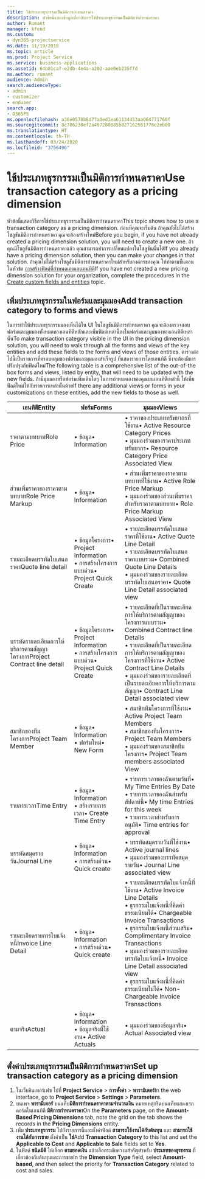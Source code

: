 ```yaml
---
title: ใช้ประเภทธุรกรรมเป็นมิติการกำหนดราคา
description: หัวข้อนี้แสดงข้อมูลเกี่ยวกับการใช้ประเภทธุรกรรมเป็นมิติการกำหนดราคา
author: Rumant
manager: kfend
ms.custom:
- dyn365-projectservice
ms.date: 11/19/2018
ms.topic: article
ms.prod: Project Service
ms.service: business-applications
ms.assetid: 64b81ca7-e2db-4e4a-a202-aae0eb235ffd
ms.author: rumant
audience: Admin
search.audienceType:
- admin
- customizer
- enduser
search.app:
- D365PS
ms.openlocfilehash: a36e0578b8d77a0ed1ea61134453aa064771760f
ms.sourcegitcommit: 8c786230ef2a497280885b827162561776e2eb00
ms.translationtype: HT
ms.contentlocale: th-TH
ms.lasthandoff: 03/24/2020
ms.locfileid: "3756496"
---
```

# <a name="use-transaction-category-as-a-pricing-dimension"></a><span data-ttu-id="2308c-103">ใช้ประเภทธุรกรรมเป็นมิติการกำหนดราคา</span><span class="sxs-lookup"><span data-stu-id="2308c-103">Use transaction category as a pricing dimension</span></span>
<span data-ttu-id="2308c-104">หัวข้อนี้แสดงวิธีการใช้ประเภทธุรกรรมเป็นมิติการกำหนดราคา</span><span class="sxs-lookup"><span data-stu-id="2308c-104">This topic shows how to use a transaction category as a pricing dimension.</span></span> <span data-ttu-id="2308c-105">ก่อนที่คุณจะเริ่มต้น ถ้าคุณยังไม่ได้สร้างโซลูชันมิติการกำหนดราคา คุณจะต้องสร้างใหม่</span><span class="sxs-lookup"><span data-stu-id="2308c-105">Before you begin, if you have not already created a pricing dimension solution, you will need to create a new one.</span></span> <span data-ttu-id="2308c-106">ถ้าคุณมีโซลูชันมิติการกำหนดราคาแล้ว คุณสามารถทำการเปลี่ยนแปลงในโซลูชันนั้นได้</span><span class="sxs-lookup"><span data-stu-id="2308c-106">If you already have a pricing dimension solution, then you can make your changes in that solution.</span></span> <span data-ttu-id="2308c-107">ถ้าคุณไม่ได้สร้างโซลูชันมิติการกำหนดราคาใหม่สำหรับองค์กรของคุณ ให้ทำตามขั้นตอนในหัวข้อ [การสร้างฟิลด์ที่กำหนดเองและเอนทิตี](create-custom-fields-entities.md)</span><span class="sxs-lookup"><span data-stu-id="2308c-107">If you have not created a new pricing dimension solution for your organization, complete the procedures in the [Create custom fields and entities](create-custom-fields-entities.md) topic.</span></span>

## <a name="add-transaction-category-to-forms-and-views"></a><span data-ttu-id="2308c-108">เพิ่มประเภทธุรกรรมในฟอร์มและมุมมอง</span><span class="sxs-lookup"><span data-stu-id="2308c-108">Add transaction category to forms and views</span></span>
<span data-ttu-id="2308c-109">ในการทำให้ประเภทธุรกรรมมองเห็นได้ใน UI ในโซลูชันมิติการกำหนดราคา คุณจะต้องตรวจสอบฟอร์มและมุมมองทั้งหมดของเอนทิตีหลักและเพิ่มฟิลด์เหล่านี้ลงในฟอร์มและมุมมองของเอนทิตีเหล่านั้น</span><span class="sxs-lookup"><span data-stu-id="2308c-109">To make transaction category visible in the UI in the pricing dimension solution, you will need to walk through all the forms and views of the key entities and add these fields to the forms and views of those entities.</span></span>
<span data-ttu-id="2308c-110">ตารางต่อไปนี้เป็นรายการที่ครอบคลุมของฟอร์มและมุมมองสำเร็จรูป ที่แสดงรายการโดยเอนทิตี ซึ่งจะต้องมีการปรับปรุงกับฟิลด์ใหม่</span><span class="sxs-lookup"><span data-stu-id="2308c-110">The following table is a comprehensive list of the out-of-the box forms and views, listed by entity, that will need to be updated with the new fields.</span></span> <span data-ttu-id="2308c-111">ถ้ามีมุมมองหรือฟอร์มเพิ่มเติมใดๆ ในการกำหนดเองของคุณบนเอนทิตีเหล่านี้ ให้เพิ่มฟิลด์ใหม่ให้กับรายการเหล่านั้นด้วย</span><span class="sxs-lookup"><span data-stu-id="2308c-111">If there any additional views or forms in your customizations on these entities, add the new fields to those as well.</span></span>

|  <span data-ttu-id="2308c-112">เอนทิตี</span><span class="sxs-lookup"><span data-stu-id="2308c-112">Entity</span></span>        | <span data-ttu-id="2308c-113">ฟอร์ม</span><span class="sxs-lookup"><span data-stu-id="2308c-113">Forms</span></span>     |<span data-ttu-id="2308c-114">มุมมอง</span><span class="sxs-lookup"><span data-stu-id="2308c-114">Views</span></span>        |
| ------------------------------|---------------------------------|----------------------------------|
|  <span data-ttu-id="2308c-115">ราคาตามบทบาท</span><span class="sxs-lookup"><span data-stu-id="2308c-115">Role Price</span></span>|<span data-ttu-id="2308c-116">• ข้อมูล</span><span class="sxs-lookup"><span data-stu-id="2308c-116">• Information</span></span> |<span data-ttu-id="2308c-117">• ราคาของประเภททรัพยากรที่ใช้งาน</span><span class="sxs-lookup"><span data-stu-id="2308c-117">• Active Resource Category Prices</span></span><br> <span data-ttu-id="2308c-118">• มุมมองร่วมของราคาประเภททรัพยากร</span><span class="sxs-lookup"><span data-stu-id="2308c-118">• Resource Category Price Associated View</span></span>|
|  <span data-ttu-id="2308c-119">ส่วนเพิ่มราคาของราคาตามบทบาท</span><span class="sxs-lookup"><span data-stu-id="2308c-119">Role Price Markup</span></span>|<span data-ttu-id="2308c-120">• ข้อมูล</span><span class="sxs-lookup"><span data-stu-id="2308c-120">• Information</span></span>|<span data-ttu-id="2308c-121">• ส่วนเพิ่มราคาของราคาตามบทบาทที่ใช้งาน</span><span class="sxs-lookup"><span data-stu-id="2308c-121">• Active Role Price Markup</span></span><br><span data-ttu-id="2308c-122">• มุมมองร่วมของส่วนเพิ่มราคาสำหรับราคาตามบทบาท</span><span class="sxs-lookup"><span data-stu-id="2308c-122">• Role Price Markup Associated View</span></span>|
|  <span data-ttu-id="2308c-123">รายละเอียดบรรทัดใบเสนอราคา</span><span class="sxs-lookup"><span data-stu-id="2308c-123">Quote line detail</span></span>|<span data-ttu-id="2308c-124">• ข้อมูลโครงการ</span><span class="sxs-lookup"><span data-stu-id="2308c-124">• Project Information</span></span><br><span data-ttu-id="2308c-125">• การสร้างโครงการแบบด่วน</span><span class="sxs-lookup"><span data-stu-id="2308c-125">• Project Quick Create</span></span>|<span data-ttu-id="2308c-126">• รายละเอียดบรรทัดใบเสนอราคาที่ใช้งาน</span><span class="sxs-lookup"><span data-stu-id="2308c-126">• Active Quote Line Detail</span></span><br><span data-ttu-id="2308c-127">• รายละเอียดบรรทัดใบเสนอราคาแบบรวม</span><span class="sxs-lookup"><span data-stu-id="2308c-127">• Combined Quote Line Details</span></span><br><span data-ttu-id="2308c-128">• มุมมองร่วมของรายละเอียดบรรทัดใบเสนอราคา</span><span class="sxs-lookup"><span data-stu-id="2308c-128">• Quote Line Detail associated view</span></span>|
|  <span data-ttu-id="2308c-129">บรรทัดรายละเอียดการให้บริการตามสัญญาโครงการ</span><span class="sxs-lookup"><span data-stu-id="2308c-129">Project Contract line detail</span></span>|<span data-ttu-id="2308c-130">• ข้อมูลโครงการ</span><span class="sxs-lookup"><span data-stu-id="2308c-130">• Project Information</span></span><br><span data-ttu-id="2308c-131">• การสร้างโครงการแบบด่วน</span><span class="sxs-lookup"><span data-stu-id="2308c-131">• Project Quick Create</span></span>|<span data-ttu-id="2308c-132">• รายละเอียดที่เป็นรายละเอียดการให้บริการตามสัญญาของโครงการแบบรวม</span><span class="sxs-lookup"><span data-stu-id="2308c-132">• Combined Contract line Details</span></span><br><span data-ttu-id="2308c-133">• รายละเอียดที่เป็นรายละเอียดการให้บริการตามสัญญาของโครงการที่ใช้งาน</span><span class="sxs-lookup"><span data-stu-id="2308c-133">• Active Contract Line Details</span></span><br><span data-ttu-id="2308c-134">• มุมมองร่วมของรายละเอียดที่เป็นรายละเอียดการให้บริการตามสัญญา</span><span class="sxs-lookup"><span data-stu-id="2308c-134">• Contract Line Detail associated view</span></span>|
|  <span data-ttu-id="2308c-135">สมาชิกของทีมโครงการ</span><span class="sxs-lookup"><span data-stu-id="2308c-135">Project Team Member</span></span>|<span data-ttu-id="2308c-136">• ข้อมูล</span><span class="sxs-lookup"><span data-stu-id="2308c-136">• Information</span></span><br><span data-ttu-id="2308c-137">• ฟอร์มใหม่</span><span class="sxs-lookup"><span data-stu-id="2308c-137">• New Form</span></span>|<span data-ttu-id="2308c-138">• สมาชิกทีมโครงการที่ใช้งาน</span><span class="sxs-lookup"><span data-stu-id="2308c-138">• Active Project Team Members</span></span><br><span data-ttu-id="2308c-139">• สมาชิกของทีมโครงการ</span><span class="sxs-lookup"><span data-stu-id="2308c-139">• Project Team Members</span></span><br><span data-ttu-id="2308c-140">• มุมมองร่วมของสมาชิกทีมโครงการ</span><span class="sxs-lookup"><span data-stu-id="2308c-140">• Project Team members associated View</span></span>|
|  <span data-ttu-id="2308c-141">รายการเวลา</span><span class="sxs-lookup"><span data-stu-id="2308c-141">Time Entry</span></span>|<span data-ttu-id="2308c-142">• ข้อมูล</span><span class="sxs-lookup"><span data-stu-id="2308c-142">• Information</span></span><br><span data-ttu-id="2308c-143">• สร้างรายการเวลา</span><span class="sxs-lookup"><span data-stu-id="2308c-143">• Create Time Entry</span></span>|<span data-ttu-id="2308c-144">• รายการเวลาของฉันตามวันที่</span><span class="sxs-lookup"><span data-stu-id="2308c-144">• My Time Entries By Date</span></span><br><span data-ttu-id="2308c-145">• รายการเวลาของฉันสำหรับสัปดาห์นี้</span><span class="sxs-lookup"><span data-stu-id="2308c-145">• My time Entries for this week</span></span><br><span data-ttu-id="2308c-146">• รายการเวลาสำหรับการอนุมัติ</span><span class="sxs-lookup"><span data-stu-id="2308c-146">• Time entries for approval</span></span>|
|  <span data-ttu-id="2308c-147">บรรทัดสมุดรายวัน</span><span class="sxs-lookup"><span data-stu-id="2308c-147">Journal Line</span></span>|<span data-ttu-id="2308c-148">• ข้อมูล</span><span class="sxs-lookup"><span data-stu-id="2308c-148">• Information</span></span><br><span data-ttu-id="2308c-149">• การสร้างด่วน</span><span class="sxs-lookup"><span data-stu-id="2308c-149">• Quick create</span></span>|<span data-ttu-id="2308c-150">• บรรทัดสมุดรายวันที่ใช้งาน</span><span class="sxs-lookup"><span data-stu-id="2308c-150">• Active journal lines</span></span><br><span data-ttu-id="2308c-151">• มุมมองร่วมของบรรทัดสมุดรายวัน</span><span class="sxs-lookup"><span data-stu-id="2308c-151">• Journal Line associated view</span></span>|
|  <span data-ttu-id="2308c-152">รายละเอียดรายการใบแจ้งหนี้</span><span class="sxs-lookup"><span data-stu-id="2308c-152">Invoice Line Detail</span></span>|<span data-ttu-id="2308c-153">• ข้อมูล</span><span class="sxs-lookup"><span data-stu-id="2308c-153">• Information</span></span><br><span data-ttu-id="2308c-154">• การสร้างด่วน</span><span class="sxs-lookup"><span data-stu-id="2308c-154">• Quick create</span></span>|<span data-ttu-id="2308c-155">• รายละเอียดบรรทัดใบแจ้งหนี้ที่ใช้งาน</span><span class="sxs-lookup"><span data-stu-id="2308c-155">• Active Invoice Line Details</span></span><br><span data-ttu-id="2308c-156">• ธุรกรรมใบแจ้งหนี้ที่คิดค่าธรรมเนียมได้</span><span class="sxs-lookup"><span data-stu-id="2308c-156">• Chargeable Invoice Transactions</span></span><br><span data-ttu-id="2308c-157">• ธุรกรรมใบแจ้งหนี้ส่วนเสริม</span><span class="sxs-lookup"><span data-stu-id="2308c-157">• Complimentary Invoice Transactions</span></span><br><span data-ttu-id="2308c-158">• มุมมองร่วมของรายละเอียดบรรทัดใบแจ้งหนี้</span><span class="sxs-lookup"><span data-stu-id="2308c-158">• Invoice Line Detail associated view</span></span><br><span data-ttu-id="2308c-159">• ธุรกรรมใบแจ้งหนี้ที่คิดค่าธรรมเนียมไม่ได้</span><span class="sxs-lookup"><span data-stu-id="2308c-159">• Non-Chargeable Invoice Transactions</span></span>|
|  <span data-ttu-id="2308c-160">ตามจริง</span><span class="sxs-lookup"><span data-stu-id="2308c-160">Actual</span></span>|<span data-ttu-id="2308c-161">• ข้อมูล</span><span class="sxs-lookup"><span data-stu-id="2308c-161">• Information</span></span><br><span data-ttu-id="2308c-162">• ข้อมูลจริงที่ใช้งาน</span><span class="sxs-lookup"><span data-stu-id="2308c-162">• Active Actuals</span></span>|<span data-ttu-id="2308c-163">• มุมมองร่วมของข้อมูลจริง</span><span class="sxs-lookup"><span data-stu-id="2308c-163">• Actual Associated view</span></span>|

## <a name="set-up-transaction-category-as-a-pricing-dimension"></a><span data-ttu-id="2308c-164">ตั้งค่าประเภทธุรกรรมเป็นมิติการกำหนดราคา</span><span class="sxs-lookup"><span data-stu-id="2308c-164">Set up transaction category as a pricing dimension</span></span>

1. <span data-ttu-id="2308c-165">ในเว็บอินเทอร์เฟซ ไปที่ **Project Service** > **การตั้งค่า** > **พารามิเตอร์**</span><span class="sxs-lookup"><span data-stu-id="2308c-165">In the web interface, go to **Project Service** > **Settings** > **Parameters**.</span></span> 
2. <span data-ttu-id="2308c-166">บนเพจ **พารามิเตอร์** บนแท็บ**มิติการกำหนดราคาตามจำนวนเงิน** หมายเหตุกริดบนแท็บแสดงเรกคอร์ดในเอนทิตี **มิติการกำหนดราคา**</span><span class="sxs-lookup"><span data-stu-id="2308c-166">On the **Parameters** page, on the **Amount-Based Pricing Dimensions** tab, note the grid on the tab shows the records in the **Pricing Dimensions** entity.</span></span>
3. <span data-ttu-id="2308c-167">เพิ่ม **ประเภทธุรกรรม** ไปยังรายการนี้และตั้งค่าฟิลด์ **สามารถใช้งานได้กับต้นทุน** และ **สามารถใช้งานได้กับการขาย** ตั้งค่าเป็น **ใช่**</span><span class="sxs-lookup"><span data-stu-id="2308c-167">Add **Transaction Category** to this list and set the **Applicable to Cost** and **Applicable to Sale** fields set to **Yes**.</span></span>
4. <span data-ttu-id="2308c-168">ในฟิลด์ **ชนิดมิติ** ให้เลือก **ตามยอดเงิน** แล้วเลือกระดับความสำคัญสำหรับ **ประเภทของธุรกรรม** ที่เกี่ยวข้องกับต้นทุนและการขาย</span><span class="sxs-lookup"><span data-stu-id="2308c-168">In the **Dimension Type** field, select **Amount-based**, and then select the priority for **Transaction Category** related to cost and sales.</span></span>
